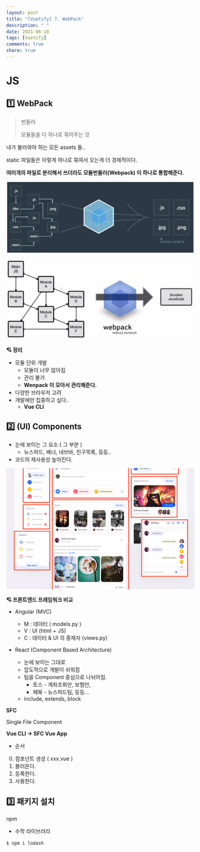 ```yaml
---
layout: post
title: "[Vuetify] 7. WebPack"
description: " "
date: 2021-06-18
tags: [Vuetify]
comments: true
share: true
---
```


# JS



## :one: WebPack

> 번들러
>
> 모듈들을 다 하나로 묶어주는 것

내가 불러와야 하는 모든 assets 들..

static 파일들은 이렇게 하나로 묶여서 오는게 더 경제적이다.

**여러개의 파일로 분리해서 쓰더라도 모듈번들러(Webpack) 이 하나로 통합해준다.**



![image-20200527123338884](images/image-20200527123338884.png)



![image-20200527123349363](images/image-20200527123349363.png)



**:cupid: 정리**

- 모듈 단위 개발
  - 모듈이 너무 많아짐
  - 관리 불가
  - **Wenpack 이 모아서 관리해준다.**
- 다양한 브라우저 고려
- 개발에만 집중하고 싶다..
  - **Vue CLI**







## **:two: (UI) Components**

- 눈에 보이는 그 요소 ( 그 부분 )
  - 뉴스피드, 배너, 네브바, 친구목록, 등등..
- 코드의 재사용성 높아진다.

![image-20200527125326558](images/image-20200527125326558.png)







**:cupid: 프론트엔드 프레임워크 비교**

- Angular (MVC)

  - M : 데이터 ( models.py )
  - V : UI (html + JS)
  - C : 데이터 & UI 의 중재자 (views.py)

  

- React (Component Based Architecture)

  - 눈에 보이는 그대로
  - 압도적으로 개발이 쉬워짐
  - 팀을 Component 중심으로 나뉘어짐.
    - 토스 - 계좌조회만, 보험만, 
    - 페북 - 뉴스피드팀, 등등...
  - include, extends, block





**SFC**

Single File Component





**Vue CLI -> SFC Vue App**

- 순서

0. 컴포넌트 생성 ( xxx.vue )
1. 불러온다.
2. 등록한다.
3. 사용한다.





## :three: 패키지 설치

npm





- 수학 라이브러리

```shell
$ npm i lodash
```

